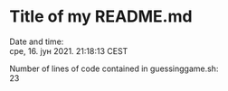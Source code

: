 # Title of my README.md

Date and time:  
сре,  16. јун 2021.  21:18:13 CEST

Number of lines of code contained in guessinggame.sh:  
23
